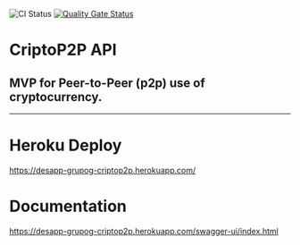![CI Status](https://github.com/angelodpadron/criptop2p-api/actions/workflows/gradle.yml/badge.svg)
[![Quality Gate Status](https://sonarcloud.io/api/project_badges/measure?project=angelodpadron_criptop2p-api&metric=alert_status)](https://sonarcloud.io/summary/new_code?id=angelodpadron_criptop2p-api)

# CriptoP2P API
## MVP for Peer-to-Peer (p2p) use of cryptocurrency.

---

# Heroku Deploy
https://desapp-grupog-criptop2p.herokuapp.com/
# Documentation
https://desapp-grupog-criptop2p.herokuapp.com/swagger-ui/index.html
